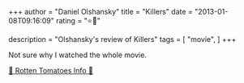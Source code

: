 +++
author = "Daniel Olshansky"
title = "Killers"
date = "2013-01-08T09:16:09"
rating = "⭐🌟"

description = "Olshansky's review of Killers"
tags = [
    "movie",
]
+++


Not sure why I watched the whole movie.

[🍅 Rotten Tomatoes Info 🍅](https://www.rottentomatoes.com//m/killers_2010)
